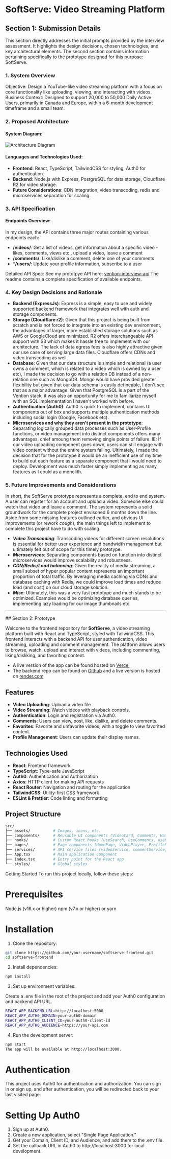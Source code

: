 # SoftServe: Video Streaming Platform

## Section 1: Submission Details
This section directly addresses the initial prompts provided by the interview assessment. It highlights the design decisions, chosen technologies, and key architectural elements. The second section contains information pertaining specifically to the prototype designed for this purpose: SoftServe.

### 1. System Overview
Objective: Design a YouTube-like video streaming platform with a focus on core functionality like uploading, viewing, and interacting with videos.
Business Context: Designed to support 20,000 to 50,000 Daily Active Users, primarily in Canada and Europe, within a 6-month development timeframe and a small team.

### 2. Proposed Architecture
#### System Diagram:

![Architecture Diagram](https://github.com/user-attachments/assets/dc66a1a6-302a-42e1-b2af-c1761fb35b3d)

#### Languages and Technologies Used:

- **Frontend**: React, TypeScript, TailwindCSS for styling, Auth0 for authentication.
- **Backend**: Node.js with Express, PostgreSQL for data storage, Cloudflare R2 for video storage.
- **Future Considerations**: CDN integration, video transcoding, redis and microservices separation for scaling.
  
### 3. API Specification
#### Endpoints Overview:
  In my design, the API contains three major routes containing various endpoints each:

- **/videos/**: Get a list of videos, get information about a specific video - likes, comments, views etc.,  upload a video, leave a comment
- **/comments/**: Like/dislike a comment, delete one of your comments
- ***/users/**: Update your profile information, subscribe to a user
  
Detailed API Spec:
See my prototpye API here: [vention-interview-api](https://github.com/ismills24/vention-interview-api)
The readme contains a complete specification of available endpoints.

### 4. Key Design Decisions and Rationale
- **Backend (ExpressJs)**: Express is a simple, easy to use and widely supported backend framework that integrates well with auth and storage components.
- **Storage (Cloudflare r2)**: Given that this project is being built from scratch and is not forced to integrate into an existing dev environment, the advantages of larger, more established storage solutions such as AWS or GoogleCloud are minimized. R2 offers interchangeable API support with S3 which makes it hassle free to implement with our architecture. The lack of data egress fees is also highly attractive given our use case of serving large data files. Cloudflare offers CDNs and video transcoding as well.
- **Database**: Given that our data structure is simple and relational (a user owns a comment, which is related to a video which is owned by a user etc), I made the decision to go with a relation DB instead of a non-relation one such as MongoDB. Mongo would have provided greater flexibility but given that our data schema is easily defineable, I don't see that as a major advantage. Given that PostgreSQL is a part of the Vention stack, it was also an opportunity for me to familiarize myself with an SQL implementation I haven't worked with before.
- **Authentication (Auth0)**: Auth0 is quick to implement, contains UI components out of box and supports multiple authentication methods including social login (Google, Facebook etc).
- **Microservices and why they aren't present in the prototype**: Separating logically grouped data processes such as User-Profile functions, or video management into distinct components offers many advantages, chief amoung them removing single points of failure. IE: If our video uploading component goes down, users can still engage with video content without the entire system failing. Ultimately, I made the decision that for the prototype it would be an inefficient use of my time to build out each feature as a separate component that I would need to deploy. Development was much faster simply implementing as many features as I could as a monolith.
  
### 5. Future Improvements and Considerations
In short, the SoftServe prototype represents a complete, end to end system. A user can register for an account and upload a video. Someone else could watch that video and leave a comment. The system represents a solid groundwork for the complete project envisoned 6 months down the line. Aside from some missing features outlined earlier, and obvious UI improvements (or rework *cough*), the main things left to implement to complete this project have to do with scaling.
 - ***Video Transcoding***: Transcoding videos for different screen resolutions is essential for better user experience and bandwidth management but ultimately felt out of scope for this timely prototype.
 - ***Microservices***: Separating components based on function into distinct microservices would improve scalability and robustness.
- ***CDN/Redis/Load balancing***: Given the reality of media streaming, a small subset of hyper popular content represents an important proportion of total traffic. By leveraging media caching via CDNs and database caching with Redis, we could improve load times and reduce load (and cost) on our cloud storage solution.
- ***Misc***: Ultimately, this was a very fast prototype and much stands to be optimized. Examples would be optimizing database queries, implementing lazy loading for our image thumbnails etc.

<hr/>
## Section 2: Prototype

Welcome to the frontend repository for **SoftServe**, a video streaming platform built with React and TypeScript, styled with TailwindCSS. This frontend interacts with a backend API for user authentication, video streaming, uploading and comment management. The platform allows users to browse, watch, upload and interact with videos, including commenting, liking/disliking, and favoriting content. 
- A live version of the app can be found hosted on [Vercel](https://system-design-assessment-taupe.vercel.app/)
- The backend repo can be found on [Github](https://github.com/ismills24/vention-interview-api) and a live version is hosted on [render.com](https://render.com/)

## Features

- **Video Uploading**: Upload a video file
- **Video Streaming**: Watch videos with playback controls.
- **Authentication**: Login and registration via Auth0.
- **Comments**: Users can view, post, like, dislike, and delete comments.
- **Favorites**: Favorite and unfavorite videos, with a toggle to view favorited content.
- **Profile Management**: Users can update their display names.

## Technologies Used

- **React**: Frontend framework
- **TypeScript**: Type-safe JavaScript
- **Auth0**: Authentication and Authorization
- **Axios**: HTTP client for making API requests
- **React Router**: Navigation and routing for the application
- **TailwindCSS**: Utility-first CSS framework
- **ESLint & Prettier**: Code linting and formatting

## Project Structure

```bash
src/
├── assets/          # Images, icons, etc.
├── components/      # Reusable UI components (VideoCard, Comments, HamburgerMenu, etc.)
├── hooks/           # Custom React hooks (useSearch, useComments, useProfile, etc.)
├── pages/           # Page components (HomePage, VideoPlayer, ProfilePage)
├── services/        # API service files (videoService, commentService, profileService)
├── App.tsx          # Main application component
├── index.tsx        # Entry point for the React app
└── styles/          # Global styles
```
Getting Started
To run this project locally, follow these steps:

# Prerequisites
Node.js (v16.x or higher)
npm (v7.x or higher) or yarn
# Installation
1. Clone the repository:

```bash
git clone https://github.com/your-username/softserve-frontend.git
cd softserve-frontend
```

2. Install dependencies:

```bash
npm install
```
3. Set up environment variables:

Create a .env file in the root of the project and add your Auth0 configuration and backend API URL.

```bash
REACT_APP_BACKEND_URL=http://localhost:5000
REACT_APP_AUTH0_DOMAIN=your-auth0-domain
REACT_APP_AUTH0_CLIENT_ID=your-auth0-client-id
REACT_APP_AUTH0_AUDIENCE=https://your-api.com
```
4. Run the development server:

```bash
npm start
The app will be available at http://localhost:3000.
```

# Authentication
This project uses Auth0 for authentication and authorization. You can sign in or sign up, and after authentication, you will be redirected back to your last visited page.

# Setting Up Auth0
1. Sign up at Auth0.
2. Create a new application, select "Single Page Application."
3. Get your Domain, Client ID, and Audience, and add them to the .env file.
4. Set the callback URL in Auth0 to http://localhost:3000 for local development.
